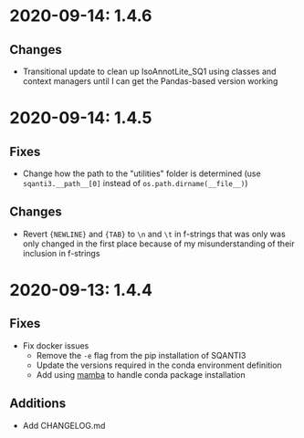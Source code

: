 # 2020-09-14: 1.4.6

## Changes
* Transitional update to clean up IsoAnnotLite_SQ1 using classes and context
  managers until I can get the Pandas-based version working

# 2020-09-14: 1.4.5

## Fixes
* Change how the path to the "utilities" folder is determined
  (use `sqanti3.__path__[0]` instead of `os.path.dirname(__file__)`)

## Changes
* Revert `{NEWLINE}` and `{TAB}` to `\n` and `\t` in f-strings that was only
  was only changed in the first place because of my misunderstanding of their
  inclusion in f-strings

# 2020-09-13: 1.4.4

## Fixes
* Fix docker issues
  * Remove the `-e` flag from the pip installation of SQANTI3
  * Update the versions required in the conda environment definition
  * Add using [mamba](https://github.com/mamba-org/mamba) to handle
conda package installation

## Additions
* Add CHANGELOG.md